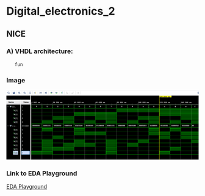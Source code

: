 # Digital_electronics_2
## NICE
### A) VHDL architecture:
```VHDL
   fun
```
### Image
![alt text](https://github.com/xsedla1l/Digital-electronics-1/blob/main/Labs/04-adder/Images/image4.png)

### Link to EDA Playground
[EDA Playground](https://www.edaplayground.com/x/8QkY)
